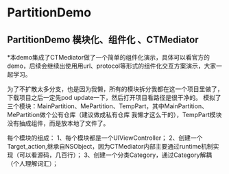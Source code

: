 # PartitionDemo
## PartitionDemo 模块化、组件化 、CTMediator

*本demo集成了CTMediator做了一个简单的组件化演示，具体可以看官方的demo，后续会继续出使用用url、protocol等形式的组件化交互方案演示，大家一起学习。

为了不扩散太多分支，也是因为我懒，所有的模块拆分我都在这一个项目里做了，下载项目之后一定先pod update一下，然后打开项目看路径是很干净的。
模拟了三个模块：MainPartition、MePartition、TempPart，其中MainPartition、MePartition做个公有仓库（建议做成私有仓库 我懒才这么干的），TempPart模块没有抽成组件，而是放本地了文件了。

每个模块的组成：
1、每个模块都是一个UIViewController；
2、创建一个Target_action,继承自NSObject，因为CTMediator内部主要通过runtime机制实现（可以看源码，几百行）；
3、创建一个分类Category，通过Category解耦（个人理解词汇）；



